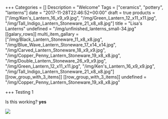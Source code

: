 +++
Categories = []
Description = "Welcome"
Tags = ["ceramics", "pottery", "lanterns"]
date = "2017-11-28T22:46:52+00:00"
draft = true
products = ["/img/Ken's_Lantern_16_x9_x9.jpg", "/img/Green_Lantern_12_x11_x11.jpg", "/img/Tall_Indigo_Lantern_Stoneware_21_x8_x8.jpg"]
title = "Lisa's Lanterns"
undefined = "/img/unfinished_lanterns_small-34.jpg"
[[galary_rows]]
multi_item_gallary = ["/img/Black_Lantern_Stoneware_11_x8_x8.jpg", "/img/Blue_Wave_Lantern_Stoneware_17_x14_x14.jpg", "/img/Carved_Lantern_Stoneware_18_x9_x9.jpg", "/img/Copper_Penny_Lantern_Stoneware_19_x8_x8.jpg", "/img/Double_Lantern_Stoneware_26_x9_x9.jpg", "/img/Green_Lantern_12_x11_x11.jpg", "/img/Ken's_Lantern_16_x9_x9.jpg", "/img/Tall_Indigo_Lantern_Stoneware_21_x8_x8.jpg"]
[[row_group_with_3_items]]
[[row_group_with_3_items]]
undefined = "/img/Copper_Penny_Lantern_Stoneware_19_x8_x8.jpg"

+++
Testing 1

Is this working? **yes**

![](/img/Blue_Wave_Lantern_Stoneware_17_x14_x14.jpg)